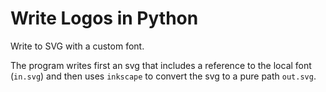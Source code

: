 # Write Logos in  Python

Write to SVG with a custom font.

The program writes first an svg that includes a reference to the local font (`in.svg`) and then uses `inkscape` to convert the svg to a pure path `out.svg`.
